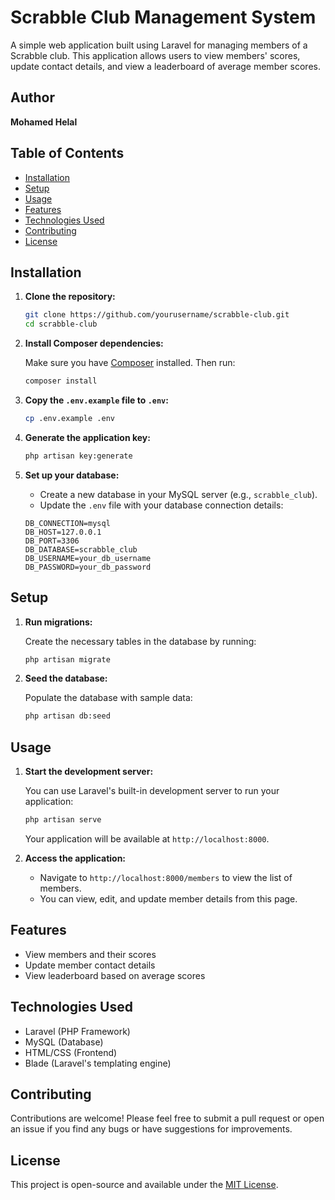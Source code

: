 # Scrabble Club Management System

A simple web application built using Laravel for managing members of a Scrabble club. This application allows users to view members' scores, update contact details, and view a leaderboard of average member scores.

## Author

**Mohamed Helal**

## Table of Contents

- [Installation](#installation)
- [Setup](#setup)
- [Usage](#usage)
- [Features](#features)
- [Technologies Used](#technologies-used)
- [Contributing](#contributing)
- [License](#license)

## Installation

1. **Clone the repository:**

   ```bash
   git clone https://github.com/yourusername/scrabble-club.git
   cd scrabble-club
   ```

2. **Install Composer dependencies:**

   Make sure you have [Composer](https://getcomposer.org/) installed. Then run:

   ```bash
   composer install
   ```

3. **Copy the `.env.example` file to `.env`:**

   ```bash
   cp .env.example .env
   ```

4. **Generate the application key:**

   ```bash
   php artisan key:generate
   ```

5. **Set up your database:**

   - Create a new database in your MySQL server (e.g., `scrabble_club`).
   - Update the `.env` file with your database connection details:

   ```env
   DB_CONNECTION=mysql
   DB_HOST=127.0.0.1
   DB_PORT=3306
   DB_DATABASE=scrabble_club
   DB_USERNAME=your_db_username
   DB_PASSWORD=your_db_password
   ```

## Setup

1. **Run migrations:**

   Create the necessary tables in the database by running:

   ```bash
   php artisan migrate
   ```

2. **Seed the database:**

   Populate the database with sample data:

   ```bash
   php artisan db:seed
   ```

## Usage

1. **Start the development server:**

   You can use Laravel's built-in development server to run your application:

   ```bash
   php artisan serve
   ```

   Your application will be available at `http://localhost:8000`.

2. **Access the application:**

   - Navigate to `http://localhost:8000/members` to view the list of members.
   - You can view, edit, and update member details from this page.

## Features

- View members and their scores
- Update member contact details
- View leaderboard based on average scores

## Technologies Used

- Laravel (PHP Framework)
- MySQL (Database)
- HTML/CSS (Frontend)
- Blade (Laravel's templating engine)

## Contributing

Contributions are welcome! Please feel free to submit a pull request or open an issue if you find any bugs or have suggestions for improvements.

## License

This project is open-source and available under the [MIT License](LICENSE).
